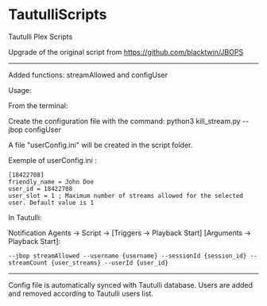 # TautulliScripts
Tautulli Plex Scripts

Upgrade of the original script from https://github.com/blacktwin/JBOPS

***

Added functions: streamAllowed and configUser

Usage:

From the terminal:

Create the configuration file with the command:
python3 kill_stream.py --jbop configUser

A file "userConfig.ini" will be created in the script folder.

Exemple of userConfig.ini :
```
[18422708]
friendly_name = John Doe
user_id = 18422708
user_slot = 1 ; Maximum number of streams allowed for the selected user. Default value is 1
```
In Tautulli:

Notification Agents -> Script -> [Triggers -> Playback Start]
[Arguments -> Playback Start]:
```
--jbop streamAllowed --username {username} --sessionId {session_id} --streamCount {user_streams} --userId {user_id}
```
***
Config file is automatically synced with Tautulli database.
Users are added and removed according to Tautulli users list.
